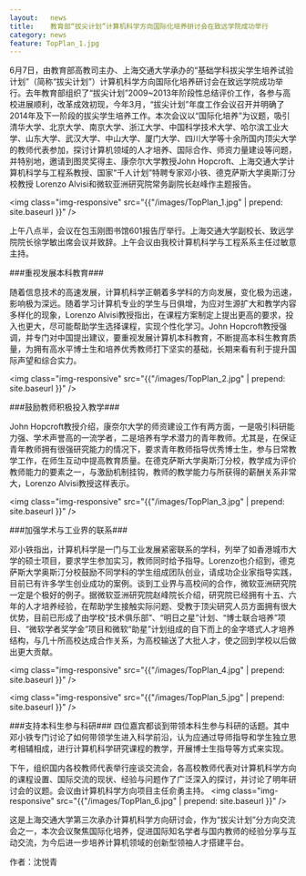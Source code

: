 ```yaml
---
layout:   news
title:    教育部“拔尖计划”计算机科学方向国际化培养研讨会在致远学院成功举行
category: news
feature: TopPlan_1.jpg
---
```


6月7日，由教育部高教司主办、上海交通大学承办的“基础学科拔尖学生培养试验计划”（简称“拔尖计划”）计算机科学方向国际化培养研讨会在致远学院成功举行。<!--break-->去年教育部组织了“拔尖计划”2009~2013年阶段性总结评价工作，各参与高校进展顺利，改革成效初现，今年3月，“拔尖计划”年度工作会议召开并明确了2014年及下一阶段的拔尖学生培养工作。本次会议以“国际化培养”为议题，吸引清华大学、北京大学、南京大学、浙江大学、中国科学技术大学、哈尔滨工业大学、山东大学、武汉大学、中山大学、厦门大学、四川大学等十余所国内顶尖大学的教师代表参加，探讨计算机领域的人才培养、国际合作、师资力量建设等问题，并特别地，邀请到图灵奖得主、康奈尔大学教授John Hopcroft、上海交通大学计算机科学与工程系教授、国家“千人计划”特聘专家邓小铁、德克萨斯大学奥斯汀分校教授 Lorenzo Alvisi和微软亚洲研究院常务副院长赵峰作主题报告。

<img class="img-responsive" src="{{"/images/TopPlan_1.jpg" | prepend: site.baseurl }}" />

上午八点半，会议在包玉刚图书馆601报告厅举行。上海交通大学副校长、致远学院院长徐学敏出席会议并致辞。上午会议由我校计算机科学与工程系系主任过敏意主持。

###重视发展本科教育###

随着信息技术的高速发展，计算机科学正朝着多学科的方向发展，变化极为迅速，影响极为深远。随着学习计算机专业的学生与日俱增，为应对生源扩大和教学内容多样化的现象，Lorenzo Alvisi教授指出，在课程方案制定上提出更高的要求，投入也更大，尽可能帮助学生选择课程，实现个性化学习。John Hopcroft教授强调，并专门对中国提出建议，要重视发展计算机本科教育，不断提高本科生教育质量，为拥有高水平博士生和培养优秀教师打下坚实的基础，长期来看有利于提升国际声望和综合实力。

<img class="img-responsive" src="{{"/images/TopPlan_2.jpg" | prepend: site.baseurl }}" />

###鼓励教师积极投入教学###

John Hopcroft教授介绍，康奈尔大学的师资建设工作有两方面，一是吸引科研能力强、学术声誉高的一流学者，二是培养有学术潜力的青年教师。尤其是，在保证青年教师拥有很强研究能力的情况下，要求青年教师指导优秀博士生，参与日常教学工作，在师生互动中提高教育质量。在德克萨斯大学奥斯汀分校，教学成为评价教师能力的要素之一，与激励机制挂钩，教师的教学能力与所获得的薪酬关系非常大，Lorenzo Alvisi教授这样表示。

<img class="img-responsive" src="{{"/images/TopPlan_3.jpg" | prepend: site.baseurl }}" />

###加强学术与工业界的联系###

邓小铁指出，计算机科学是一门与工业发展紧密联系的学科，列举了如香港城市大学的硕士项目，要求学生参加实习，教师同时给予指导。Lorenzo也介绍到，德克萨斯大学奥斯汀分校鼓励不同学科的学生组成团队创业，请成功企业家指导实践，目前已有许多学生创业成功的案例。谈到工业界与高校间的合作，微软亚洲研究院一定是个极好的例子。据微软亚洲研究院赵峰院长介绍，研究院已经拥有十五、六年的人才培养经验，在帮助学生接触实际问题、受教于顶尖研究人员方面拥有很大优势，目前已形成了由学校“技术俱乐部”、“明日之星”计划、“博士联合培养”项目、“微软学者奖学金”项目和微软“助星”计划组成的自下而上的金字塔式人才培养结构，与几十所高校达成合作关系，为高校输送了大批人才，使之回到学校以后做出更大贡献。

<img class="img-responsive" src="{{"/images/TopPlan_4.jpg" | prepend: site.baseurl }}" />

<img class="img-responsive" src="{{"/images/TopPlan_5.jpg" | prepend: site.baseurl }}" />

###支持本科生参与科研###
四位嘉宾都谈到带领本科生参与科研的话题。其中邓小铁专门讨论了如何带领学生进入科学前沿，认为应通过导师指导和学生独立思考相辅相成，进行计算机科学研究课程的教学，开展博士生指导等方式来实现。

下午，组织国内各校教师代表举行座谈交流会，各高校教师代表对计算机科学方向的课程设置、国际交流的现状、经验与问题作了广泛深入的探讨，并讨论了明年研讨会的议题。会议由计算机科学方向项目主任俞勇主持。
<img class="img-responsive" src="{{"/images/TopPlan_6.jpg" | prepend: site.baseurl }}" />

这是上海交通大学第三次承办计算机科学方向研讨会，作为“拔尖计划”分方向交流会之一，本次会议聚焦国际化培养，促进国际知名学者与国内教师的经验分享与互动交流，为今后进一步培养计算机领域的创新型领袖人才搭建平台。

<p class="author">作者：沈悦青</p>
